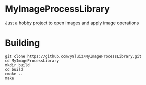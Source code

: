 # MyImageProcessLibrary
Just a hobby project to open images and apply image operations


# Building
```
git clone https://github.com/y9luiz/MyImageProcessLibrary.git
cd MyImageProcessLibrary
mkdir build
cd build
cmake ..
make
```
